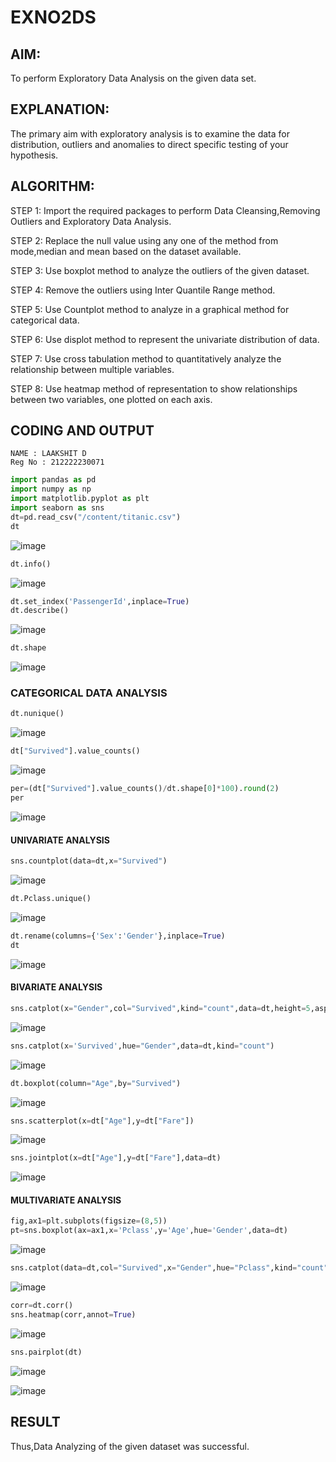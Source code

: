 # EXNO2DS
## AIM:
  To perform Exploratory Data Analysis on the given data set.
      
## EXPLANATION:
  The primary aim with exploratory analysis is to examine the data for distribution, outliers and anomalies to direct specific testing of your hypothesis.
  
## ALGORITHM:
STEP 1: Import the required packages to perform Data Cleansing,Removing Outliers and Exploratory Data Analysis.

STEP 2: Replace the null value using any one of the method from mode,median and mean based on the dataset available.

STEP 3: Use boxplot method to analyze the outliers of the given dataset.

STEP 4: Remove the outliers using Inter Quantile Range method.

STEP 5: Use Countplot method to analyze in a graphical method for categorical data.

STEP 6: Use displot method to represent the univariate distribution of data.

STEP 7: Use cross tabulation method to quantitatively analyze the relationship between multiple variables.

STEP 8: Use heatmap method of representation to show relationships between two variables, one plotted on each axis.

## CODING AND OUTPUT
```
NAME : LAAKSHIT D
Reg No : 212222230071
```
```python
import pandas as pd
import numpy as np
import matplotlib.pyplot as plt
import seaborn as sns
dt=pd.read_csv("/content/titanic.csv")
dt
```

![image](https://github.com/SanjithaBolisetti/EXNO2DS/assets/119393633/e06452cb-fff5-46d9-91e5-1e13daed721d)

```python
dt.info()
```

![image](https://github.com/SanjithaBolisetti/EXNO2DS/assets/119393633/8bde848f-e44f-44a9-ac0f-e259f11c65a7)

```python
dt.set_index('PassengerId',inplace=True)
dt.describe()
```

![image](https://github.com/SanjithaBolisetti/EXNO2DS/assets/119393633/813b0217-8139-4f0f-bb4c-7cef93046ca5)

```python
dt.shape
```

![image](https://github.com/SanjithaBolisetti/EXNO2DS/assets/119393633/fe9f5eef-962b-4984-9f62-0928129a36d6)

### CATEGORICAL DATA ANALYSIS

```python
dt.nunique()
```

![image](https://github.com/SanjithaBolisetti/EXNO2DS/assets/119393633/428f6980-9a18-48f0-9c0a-cc1f8090bee1)

```python
dt["Survived"].value_counts()
```

![image](https://github.com/SanjithaBolisetti/EXNO2DS/assets/119393633/6b13cbf2-e40f-477b-854c-6b035f60eb08)

```python
per=(dt["Survived"].value_counts()/dt.shape[0]*100).round(2)
per
```

![image](https://github.com/SanjithaBolisetti/EXNO2DS/assets/119393633/c6951eef-9034-4f9f-9f1a-8724a018dbea)

#### UNIVARIATE ANALYSIS

```python
sns.countplot(data=dt,x="Survived")
```

![image](https://github.com/SanjithaBolisetti/EXNO2DS/assets/119393633/07df1378-7f18-4d9d-b891-2f839ccb05b0)

```python
dt.Pclass.unique()
```

![image](https://github.com/SanjithaBolisetti/EXNO2DS/assets/119393633/c421cbe0-9718-48cf-812a-266a17c27ff9)

```python
dt.rename(columns={'Sex':'Gender'},inplace=True)
dt
```

![image](https://github.com/SanjithaBolisetti/EXNO2DS/assets/119393633/76377e69-143a-4fdf-937a-d3d0260ad75b)

#### BIVARIATE ANALYSIS

```python
sns.catplot(x="Gender",col="Survived",kind="count",data=dt,height=5,aspect=.7)
```

![image](https://github.com/SanjithaBolisetti/EXNO2DS/assets/119393633/5269a77c-0399-4250-aec3-228d0ab6d31c)

```python
sns.catplot(x='Survived',hue="Gender",data=dt,kind="count")
```

![image](https://github.com/SanjithaBolisetti/EXNO2DS/assets/119393633/cf409002-66a2-49c1-bab9-daed33d5d5f9)

```python
dt.boxplot(column="Age",by="Survived")
```

![image](https://github.com/SanjithaBolisetti/EXNO2DS/assets/119393633/7de0dd77-83ba-47c1-aac4-292b6f552717)

```python
sns.scatterplot(x=dt["Age"],y=dt["Fare"])
```

![image](https://github.com/SanjithaBolisetti/EXNO2DS/assets/119393633/f44a4475-948b-4070-87e8-5b5c1cf03ea6)

```python
sns.jointplot(x=dt["Age"],y=dt["Fare"],data=dt)
```

![image](https://github.com/SanjithaBolisetti/EXNO2DS/assets/119393633/73f0aaf9-cd78-411c-b8af-5e857c0db614)

#### MULTIVARIATE ANALYSIS

```python
fig,ax1=plt.subplots(figsize=(8,5))
pt=sns.boxplot(ax=ax1,x='Pclass',y='Age',hue='Gender',data=dt)
```

![image](https://github.com/SanjithaBolisetti/EXNO2DS/assets/119393633/8b2d554b-a089-4e15-8b76-29f26fe6f40f)

```python
sns.catplot(data=dt,col="Survived",x="Gender",hue="Pclass",kind="count")
```

![image](https://github.com/SanjithaBolisetti/EXNO2DS/assets/119393633/570d378c-9f74-4ec8-9a20-df375e105912)

```python
corr=dt.corr()
sns.heatmap(corr,annot=True)
```

![image](https://github.com/SanjithaBolisetti/EXNO2DS/assets/119393633/4b2293e7-e5d7-41fe-b0b1-64c59e5cfd49)

```python
sns.pairplot(dt)
```

![image](https://github.com/SanjithaBolisetti/EXNO2DS/assets/119393633/4de84806-e138-419d-b9d9-776f376baff5)

![image](https://github.com/SanjithaBolisetti/EXNO2DS/assets/119393633/b3426fc2-b11f-4178-a30e-064d6f3a37a3)

## RESULT
   Thus,Data Analyzing of the given dataset was successful.
